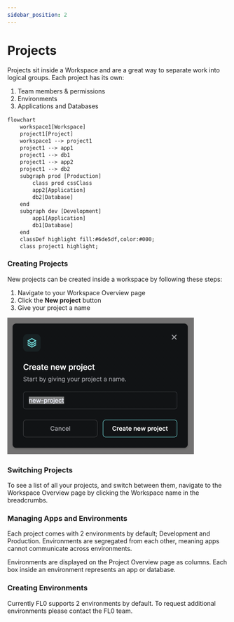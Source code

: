 ```yaml
---
sidebar_position: 2
---
```


# Projects

Projects sit inside a Workspace and are a great way to separate work into logical groups. Each project has its own:

1. Team members & permissions
2. Environments
3. Applications and Databases

```mermaid
flowchart
    workspace1[Workspace]
    project1[Project]
    workspace1 --> project1
    project1 --> app1
    project1 --> db1
    project1 --> app2
    project1 --> db2
    subgraph prod [Production]
        class prod cssClass
        app2[Application]
        db2[Database]
    end
    subgraph dev [Development]
        app1[Application]
        db1[Database]
    end
    classDef highlight fill:#6de5df,color:#000;
    class project1 highlight;
```

### Creating Projects

New projects can be created inside a workspace by following these steps:

1. Navigate to your Workspace Overview page
2. Click the **New project** button
3. Give your project a name

![Create a project](./assets/create-project.png)

### Switching Projects

To see a list of all your projects, and switch between them, navigate to the Workspace Overview page by clicking the Workspace name in the breadcrumbs.

### Managing Apps and Environments

Each project comes with 2 environments by default; Development and Production. Environments are segregated from each other, meaning apps cannot communicate across environments.

Environments are displayed on the Project Overview page as columns. Each box inside an environment represents an app or database.

### Creating Environments

Currently FL0 supports 2 environments by default. To request additional environments please contact the FL0 team.

